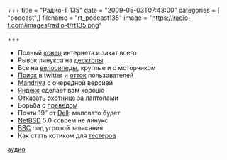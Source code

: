 +++
title = "Радио-Т 135"
date = "2009-05-03T07:43:00"
categories = [ "podcast",]
filename = "rt_podcast135"
image = "https://radio-t.com/images/radio-t/rt135.png"

+++

- Полный [конец](http://www.osnews.com/story/21412/2012_The_End_of_the_Internet) интернета и закат всего
- Рывок линукса на [десктопы](http://www.opennet.ru/opennews/art.shtml?num=21546)
- Все на [велосипеды](http://www.engadget.com/2009/04/29/ciclotte-exercise-bike-for-the-big-wheel-enthusiast/), круглые и с моторчиком
- [Поиск](http://blog.twitter.com/2009/04/twitter-search-for-everyone.html) в twitter и [отток](http://net.compulenta.ru/423505/) пользователей
- [Mandriva](http://www.opennet.ru/opennews/art.shtml?num=21530) с очередной версией
- [Яндекс](http://habrahabr.ru/blogs/yandex/58712/) сделает вам хорошо
- Отказать [охотнице](http://www.engadget.com/2009/04/30/sheila-the-laptop-hunter-picks-a-pc-keeps-it-civil/) за лаптопами
- Борьба с [преведом](http://hitech.tomsk.ru/newsinternet/12532-deputaty-gosdumy-vnov-khotjat-borotsja-s.html)
- Почти 19″ от [Dell](http://hard.compulenta.ru/422895/): маловато будет
- [NetBSD](http://www.osnews.com/story/21403/NetBSD_5_0_Released_Brings_Major_SMP_Improvements) 5.0 совсем не линукс
- [ВВС](http://www.engadget.com/2009/05/01/air-force-now-using-super-secure-version-of-windows-xp/) под угрозой зависания
- Как стать котиком для [тестеров](http://www.testandtry.com/2009/04/29/7-ways-to-be-good-developer-from-tester-point-of-view/)


[аудио](http://cdn.radio-t.com/rt_podcast135.mp3)
<audio src="http://cdn.radio-t.com/rt_podcast135.mp3" preload="none"></audio>